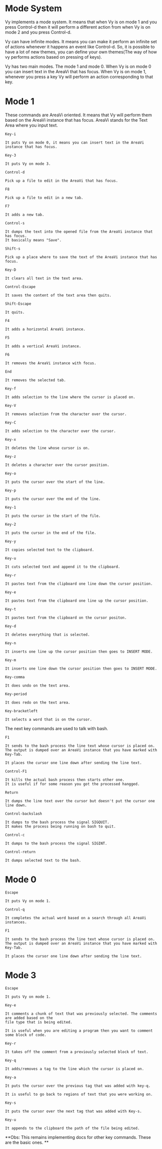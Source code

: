 
Mode System
===========

Vy implements a mode system. It means that when Vy is on mode 1 and you press 
Control-d then it will perform a different action from when Vy is on mode 2 and
you press Control-d.

Vy can have infinite modes. It means you can make it perform an infinite set of actions
whenever it happens an event like Control-d. So, it is possible to have a lot of new themes,
you can define your own themes(The way of how vy performs actions based on pressing of keys).

Vy has two main modes. The mode 1 and mode 0.
When Vy is on mode 0 you can insert text in the AreaVi that has focus.
When Vy is on mode 1, whenever you press a key Vy will perform an action corresponding to that key.

Mode 1
======

These commands are AreaVi oriented. It means that Vy will perform them based on the AreaVi instance that has focus.
AreaVi stands for the Text Area where you input text.

~~~
Key-i

It puts Vy on mode 0, it means you can insert text in the AreaVi instance that has focus.
~~~

~~~
Key-3

It puts Vy on mode 3.
~~~

~~~
Control-d

Pick up a file to edit in the AreaVi that has focus.
~~~


~~~
F8

Pick up a file to edit in a new tab.
~~~


~~~
F7

It adds a new tab.
~~~



~~~
Control-s

It dumps the text into the opened file from the AreaVi instance that has focus.
It basically means "Save".
~~~



~~~
Shift-s

Pick up a place where to save the text of the AreaVi instance that has focus.
~~~



~~~
Key-D

It clears all text in the text area.
~~~

~~~
Control-Escape

It saves the content of the text area then quits.
~~~

~~~
Shift-Escape

It quits.
~~~



~~~
F4

It adds a horizontal AreaVi instance.
~~~


~~~
F5

It adds a vertical AreaVi instance.
~~~



~~~
F6

It removes the AreaVi instance with focus.
~~~



~~~
End

It removes the selected tab.
~~~


~~~
Key-f

It adds selection to the line where the cursor is placed on.
~~~



~~~
Key-V

It removes selection from the character over the cursor. 
~~~



~~~
Key-C

It adds selection to the character over the cursor.
~~~

~~~
Key-x

It deletes the line whose cursor is on.
~~~

~~~
Key-z

It deletes a character over the cursor position.
~~~

~~~
Key-o

It puts the cursor over the start of the line. 
~~~

~~~
Key-p

It puts the cursor over the end of the line. 
~~~

~~~
Key-1

It puts the cursor in the start of the file.
~~~

~~~
Key-2

It puts the cursor in the end of the file.
~~~

~~~
Key-y

It copies selected text to the clipboard.
~~~

~~~
Key-u

It cuts selected text and append it to the clipboard.
~~~

~~~
Key-r

It pastes text from the clipboard one line down the cursor position.
~~~

~~~
Key-e

It pastes text from the clipboard one line up the cursor position.
~~~

~~~
Key-t

It pastes text from the clipboard on the cursor positon.
~~~

~~~
Key-d

It deletes everything that is selected.
~~~

~~~
Key-n

It inserts one line up the cursor position then goes to INSERT MODE.
~~~

~~~
Key-m

It inserts one line down the cursor position then goes to INSERT MODE.
~~~

~~~
Key-comma

It does undo on the text area.
~~~

~~~
Key-period

It does redo on the text area.
~~~

~~~
Key-bracketleft

It selects a word that is on the cursor.
~~~

The next key commands are used to talk with bash.

~~~
F1

It sends to the bash process the line text whose cursor is placed on.
The output is dumped over an AreaVi instance that you have marked with Key-Tab.

It places the cursor one line down after sending the line text.
~~~

~~~
Control-F1

It kills the actual bash process then starts other one.
It is useful if for some reason you got the processed hangged.
~~~

~~~
Return

It dumps the line text over the cursor but doesn't put the cursor one line down.
~~~

~~~
Control-backslash

It dumps to the bash process the signal SIGQUIT.
It makes the process being running on bash to quit.
~~~

~~~
Control-c

It dumps to the bash process the signal SIGINT.
~~~

~~~
Control-return

It dumps selected text to the bash.
~~~


Mode 0
======

~~~
Escape

It puts Vy on mode 1.
~~~

~~~
Control-q

It completes the actual word based on a search through all AreaVi instances.
~~~

~~~
F1

It sends to the bash process the line text whose cursor is placed on.
The output is dumped over an AreaVi instance that you have marked with Key-Tab.

It places the cursor one line down after sending the line text.
~~~


Mode 3
======

~~~
Escape

It puts Vy on mode 1.
~~~

~~~
Key-e

It comments a chunk of text that was previously selected. The comments are added based on the
file type that is being edited. 

It is useful when you are editing a program then you want to comment some block of code.
~~~

~~~
Key-r 

It takes off the comment from a previously selected block of text.
~~~

~~~
Key-q

It adds/removes a tag to the line which the cursor is placed on.
~~~

~~~
Key-a

It puts the cursor over the previous tag that was added with key-q.

It is useful to go back to regions of text that you were working on.
~~~

~~~
Key-s

It puts the cursor over the next tag that was added with Key-s.
~~~


~~~
Key-u

It appends to the clipboard the path of the file being edited.
~~~


**Obs: This remains implementing docs for other key commands. These are the basic ones. **


